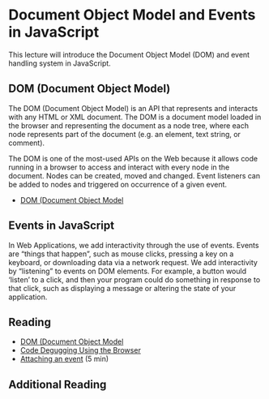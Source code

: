 # Document Object Model and Events in JavaScript

This lecture will introduce the Document Object Model (DOM) and event handling system in JavaScript.

## DOM (Document Object Model)
The DOM (Document Object Model) is an API that represents and interacts with any HTML or XML document. The DOM is a document model loaded in the browser and representing the document as a node tree, where each node represents part of the document (e.g. an element, text string, or comment).

The DOM is one of the most-used APIs on the Web because it allows code running in a browser to access and interact with every node in the document. Nodes can be created, moved and changed. Event listeners can be added to nodes and triggered on occurrence of a given event.

- [DOM (Document Object Model](https://developer.mozilla.org/en-US/docs/Glossary/DOM)

## Events in JavaScript
In Web Applications, we add interactivity through the use of events. Events are “things that happen”, such as mouse clicks, pressing a key on a keyboard, or downloading data via a network request. We add interactivity by “listening” to events on DOM elements. For example, a button would ‘listen’ to a click, and then your program could do something in response to that click, such as displaying a message or altering the state of your application.

## Reading
- [DOM (Document Object Model](https://developer.mozilla.org/en-US/docs/Glossary/DOM)
- [Code Degugging Using the Browser](http://javascript.info/debugging-chrome)
- [Attaching an event](https://www.w3schools.com/jsref/met_element_addeventlistener.asp) (5 min)


## Additional Reading
